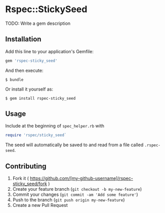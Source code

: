 # Rspec::StickySeed

TODO: Write a gem description

## Installation

Add this line to your application's Gemfile:

```ruby
gem 'rspec-sticky_seed'
```

And then execute:

    $ bundle

Or install it yourself as:

    $ gem install rspec-sticky_seed

## Usage

Include at the beginning of `spec_helper.rb` with

```ruby
require 'rspec/sticky_seed`
```

The seed will automatically be saved to and read from a file called `.rspec-seed`.

## Contributing

1. Fork it ( https://github.com/[my-github-username]/rspec-sticky_seed/fork )
2. Create your feature branch (`git checkout -b my-new-feature`)
3. Commit your changes (`git commit -am 'Add some feature'`)
4. Push to the branch (`git push origin my-new-feature`)
5. Create a new Pull Request
